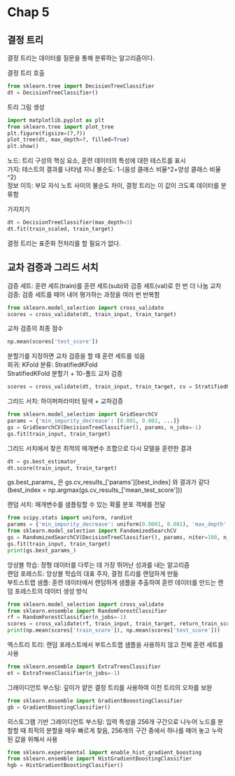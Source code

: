 # Chap 5
## 결정 트리
결정 트리는 데이터를 질문을 통해 분류하는 알고리즘이다.

결정 트리 호출
```py
from sklearn.tree import DecisionTreeClassifier
dt = DecisionTreeClassifier()
```
트리 그림 생성
```py
import matplotlib.pyplot as plt
from sklearn.tree import plot_tree
plt.figure(figsize=(?,?))
plot_tree(dt, max_depth=?, filled=True)
plt.show()
```
노드: 트리 구성의 핵심 요소, 훈련 데이터의 특성에 대한 테스트를 표시  
가지: 테스트의 결과를 나타냄
지니 불순도: 1-(음성 클래스 비율^2+양성 클래스 비율^2)  
정보 이득: 부모 자식 노트 사이의 불순도 차이, 결정 트리는 이 값이 크도록 데이터를 분류함

가지치기
```py
dt = DecisionTreeClassifier(max_depth=3)
dt.fit(train_scaled, train_target)
```
결정 트리는 표준화 전처리를 할 필요가 없다.

## 교차 검증과 그리드 서치
검증 세트: 훈련 세트(train)를 훈련 세트(sub)와 검증 세트(val)로 한 번 더 나눔
교차 검증: 검증 세트를 떼어 내어 평가하는 과정을 여러 번 반복함
```py
from sklearn.model_selection import cross_validate
scores = cross_validate(dt, train_input, train_target)
```
교차 검증의 최종 점수
```py
np.mean(scores['test_score'])
``` 
분할기를 지정하면 교차 검증을 할 때 훈련 세트를 섞음  
회귀: KFold 분류: StratifiedKFold  
StratifiedKFold 분할기 + 10-폴드 교차 검증
```py
scores = cross_validate(dt, train_input, train_target, cv = StratifiedKFold(n_splits=10))
```
그리드 서치: 하이퍼파라미터 탐색 + 교차검증
```py
from sklearn.model_selection import GridSearchCV
params = {'min_impurity_decrease': [0.001, 0.002, ...]}
gs = GridSearchCV(DecisionTreeClassifier(), params, n_jobs=-1)
gs.fit(train_input, train_target)
```
그리드 서치에서 찾은 최적의 매개변수 조합으로 다시 모델을 훈련한 결과
```py
dt = gs.best_estimator_
dt.score(train_input, train_target)
```
gs.best_params_ 은 gs.cv_results_['params'][best_index] 와 결과가 같다  
(best_index = np.argmax(gs.cv_results_['mean_test_score']))

랜덤 서치: 매개변수를 샘플링할 수 있는 확률 분포 객체를 전달
```py
from scipy.stats import uniform, randint
params = {'min_impurity_decrease': uniform(0.0001, 0.001), 'max_depth': randint(20, 50), 'min_samples_split': randint(2, 25), 'min_samples_leaf': randint(1, 25)}
from sklearn.model_selection import FandomizedSearchCV
gs = RandomizedSearchCV(DecisionTreeClassifier(), params, niter=100, n_jobs=-1)
gs.fit(train_input, train_target)
print(gs.best_params_)
```
앙상블 학습: 정형 데이터를 다루는 데 가장 뛰어난 성과를 내는 알고리즘  
랜덤 포레스트: 앙상블 학습의 대표 주자, 결정 트리를 랜덤하게 만듦  
부트스트랩 샘플: 훈련 데이터에서 랜덤하게 샘플을 추출하여 훈련 데이터를 만드는 랜덤 포레스트의 데이터 생성 방식
```py
from sklearn.model_selection import cross_validate
from sklearn.ensemble import RandomForestClassifier
rf = RandomForestClassifier(n_jobs=-1)
scores = cross_validate(rf, train_input, train_target, return_train_score=True, n_jobs=-1)
print(np.mean(scores['train_score']), np.mean(scores['test_score']))
```
엑스트리 트리: 랜덤 포레스트에서 부트스트랩 샘플을 사용하지 않고 전체 훈련 세트를 사용
```py
from sklearn.ensemble import ExtraTreesClassifier
et = ExtraTreesClassifier(n_jobs=-1)
```
그래이디언트 부스팅: 깊이가 얕은 결정 트리를 사용하여 이전 트리의 오차를 보완
```py
from sklearn.ensemble import GradientBooostingClassifier
gb = GradientBoostingClassifier()
```
히스토그램 기반 그레이디언트 부스팅: 입력 특성을 256개 구간으로 나누어 노드를 분할할 때 최적의 분할을 매우 빠르게 찾음, 256개의 구간 중에서 하나를 떼어 놓고 누락된 값을 위해서 사용
```py
from sklearn.experimental import enable_hist_gradient_boosting
from sklearn.ensemble import HistGradientBoostingClassifier
hgb = HistGradientBoostingClasifier()
```
